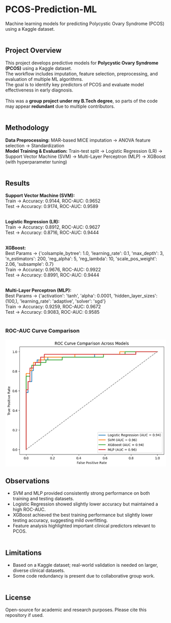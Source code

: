 # PCOS-Prediction-ML  
Machine learning models for predicting Polycystic Ovary Syndrome (PCOS) using a Kaggle dataset.<br><br>

## Project Overview  
This project develops predictive models for **Polycystic Ovary Syndrome (PCOS)** using a Kaggle dataset.<br>
The workflow includes imputation, feature selection, preprocessing, and evaluation of multiple ML algorithms.<br>
The goal is to identify key predictors of PCOS and evaluate model effectiveness in early diagnosis.<br><br>
This was a **group project under my B.Tech degree**, so parts of the code may appear **redundant** due to multiple contributors.<br><br>

## Methodology  
**Data Preprocessing:** MAR-based MICE imputation → ANOVA feature selection → Standardization<br>
**Model Training & Evaluation:** Train-test split → Logistic Regression (LR) → Support Vector Machine (SVM) → Multi-Layer Perceptron (MLP) → XGBoost (with hyperparameter tuning)<br><br>

## Results  
**Support Vector Machine (SVM):**<br>
Train → Accuracy: 0.9144, ROC-AUC: 0.9652<br>
Test → Accuracy: 0.9174, ROC-AUC: 0.9589<br><br>

**Logistic Regression (LR):**<br>
Train → Accuracy: 0.8912, ROC-AUC: 0.9627<br>
Test → Accuracy: 0.8716, ROC-AUC: 0.9444<br><br>

**XGBoost:**<br>
Best Params → {'colsample_bytree': 1.0, 'learning_rate': 0.1, 'max_depth': 3, 'n_estimators': 200, 'reg_alpha': 5, 'reg_lambda': 10, 'scale_pos_weight': 2.06, 'subsample': 0.7}<br>
Train → Accuracy: 0.9676, ROC-AUC: 0.9922<br>
Test → Accuracy: 0.8991, ROC-AUC: 0.9444<br><br>

**Multi-Layer Perceptron (MLP):**<br>
Best Params → {'activation': 'tanh', 'alpha': 0.0001, 'hidden_layer_sizes': (100,), 'learning_rate': 'adaptive', 'solver': 'sgd'}<br>
Train → Accuracy: 0.9259, ROC-AUC: 0.9672<br>
Test → Accuracy: 0.9083, ROC-AUC: 0.9585<br><br>

### ROC-AUC Curve Comparison
<p align="center">
  <img src="ROC-AUC.png" alt="ROC-AUC Curve Comparison" width="600"/>
</p>

## Observations  
- SVM and MLP provided consistently strong performance on both training and testing datasets.<br>
- Logistic Regression showed slightly lower accuracy but maintained a high ROC-AUC.<br>
- XGBoost achieved the best training performance but slightly lower testing accuracy, suggesting mild overfitting.<br>
- Feature analysis highlighted important clinical predictors relevant to PCOS.<br><br>

## Limitations  
- Based on a Kaggle dataset; real-world validation is needed on larger, diverse clinical datasets.<br>
- Some code redundancy is present due to collaborative group work.<br><br>

## License  
Open-source for academic and research purposes. Please cite this repository if used.<br>
